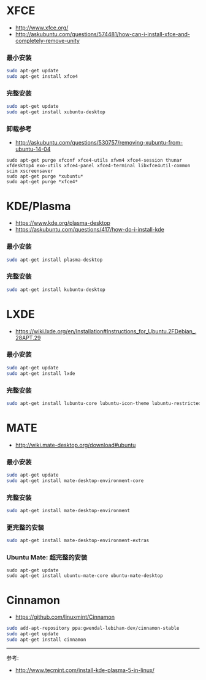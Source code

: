 # XFCE
- http://www.xfce.org/
- http://askubuntu.com/questions/574481/how-can-i-install-xfce-and-completely-remove-unity

### 最小安装
``` bash
sudo apt-get update
sudo apt-get install xfce4
```

### 完整安装
``` bash
sudo apt-get update
sudo apt-get install xubuntu-desktop
```

### 卸载参考
- http://askubuntu.com/questions/530757/removing-xubuntu-from-ubuntu-14-04

```
sudo apt-get purge xfconf xfce4-utils xfwm4 xfce4-session thunar xfdesktop4 exo-utils xfce4-panel xfce4-terminal libxfce4util-common scim xscreensaver
sudo apt-get purge *xubuntu*
sudo apt-get purge *xfce4*
```


# KDE/Plasma
- https://www.kde.org/plasma-desktop
- https://askubuntu.com/questions/417/how-do-i-install-kde

### 最小安装
``` bash
sudo apt-get install plasma-desktop
```

### 完整安装
``` bash
sudo apt-get install kubuntu-desktop
```


# LXDE
- https://wiki.lxde.org/en/Installation#Instructions_for_Ubuntu.2FDebian_.28APT.29

### 最小安装
``` bash
sudo apt-get update
sudo apt-get install lxde
```

### 完整安装
``` bash
sudo apt-get install lubuntu-core lubuntu-icon-theme lubuntu-restricted-extras
```


# MATE
- http://wiki.mate-desktop.org/download#ubuntu

### 最小安装
``` bash
sudo apt-get update
sudo apt-get install mate-desktop-environment-core
```

### 完整安装
``` bash
sudo apt-get install mate-desktop-environment
```

### 更完整的安装
``` bash
sudo apt-get install mate-desktop-environment-extras
```

### Ubuntu Mate: 超完整的安装
```
sudo apt-get update
sudo apt-get install ubuntu-mate-core ubuntu-mate-desktop
```


# Cinnamon
- https://github.com/linuxmint/Cinnamon

``` bash
sudo add-apt-repository ppa:gwendal-lebihan-dev/cinnamon-stable
sudo apt-get update
sudo apt-get install cinnamon
```


----

参考:  
- http://www.tecmint.com/install-kde-plasma-5-in-linux/
